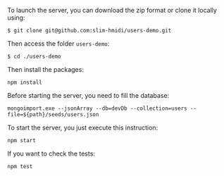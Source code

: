 To launch the server, you can download the zip format or clone it locally using:
```
$ git clone git@github.com:slim-hmidi/users-demo.git

```
Then access the folder `users-demo`:
```
$ cd ./users-demo

```

Then install the packages:
```
npm install

```
Before starting the server, you need to fill the database:
```
mongoimport.exe --jsonArray --db=devDb --collection=users --file=${path}/seeds/users.json
```

To start the server, you just execute this instruction:

```
npm start

```
If you want to check the tests:
```
npm test

```
